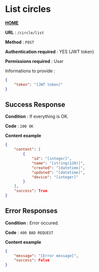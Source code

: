 # List circles
**[HOME](../README.md)**

**URL** : `/circle/list`

**Method** : `POST`

**Authentication required** : YES (JWT token)

**Permissions required** : User


Informations to provide :

```json
{
    "token": "[JWT token]"
}
```

## Success Response

**Condition** : If everything is OK.

**Code** : `200 OK`

**Content example**

```json
{
    "content": [
        {
            "id": "[integer]",
            "name": "[string(120)]",
            "created": "[datetime]",
            "updated": "[datetime]",
            "device": "[integer]"
        }
    ],
    "success": True
}
```

## Error Responses

**Condition** : Error occured.

**Code** : `400 BAD REQUEST`

**Content example**

```json
{
    "message": "[Error message]",
    "success": False
}
```